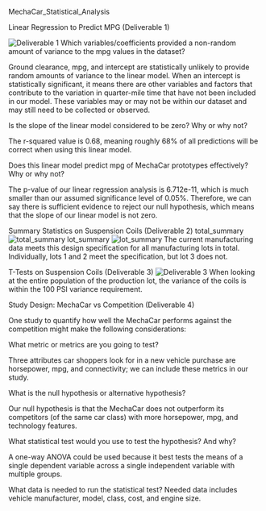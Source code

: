 MechaCar_Statistical_Analysis

Linear Regression to Predict MPG (Deliverable 1)

![Deliverable 1](https://user-images.githubusercontent.com/100803302/173189718-96203467-71d1-43b4-9373-e8ad10b88f33.png)
Which variables/coefficients provided a non-random amount of variance to the mpg values in the dataset?

Ground clearance, mpg, and intercept are statistically unlikely to provide random amounts of variance to the linear model. When an intercept is statistically significant, it means there are other variables and factors that contribute to the variation in quarter-mile time that have not been included in our model. These variables may or may not be within our dataset and may still need to be collected or observed.

Is the slope of the linear model considered to be zero? Why or why not?

The r-squared value is 0.68, meaning roughly 68% of all predictions will be correct when using this linear model. 

Does this linear model predict mpg of MechaCar prototypes effectively? Why or why not?

The p-value of our linear regression analysis is 6.712e-11, which is much smaller than our assumed significance level of 0.05%. Therefore, we can say there is sufficient evidence to reject our null hypothesis, which means that the slope of our linear model is not zero.

Summary Statistics on Suspension Coils (Deliverable 2)
total_summary
![total_summary](https://user-images.githubusercontent.com/100803302/173189821-aa123613-d58a-4930-b634-ecc018683bd9.png)
lot_summary
![lot_summary](https://user-images.githubusercontent.com/100803302/173189825-dadafac4-15e0-4301-b710-6da027f47fb2.png)
The current manufacturing data meets this design specification for all manufacturing lots in total. Individually, lots 1 and 2 meet the specification, but lot 3 does not.

T-Tests on Suspension Coils (Deliverable 3)
![Deliverable 3](https://user-images.githubusercontent.com/100803302/173207453-9f39dc95-fb4f-4f35-911d-f578534faa06.png)
When looking at the entire population of the production lot, the variance of the coils is within the 100 PSI variance requirement.

Study Design: MechaCar vs Competition (Deliverable 4)

One study to quantify how well the MechaCar performs against the competition might make the following considerations:

What metric or metrics are you going to test?  

Three attributes car shoppers look for in a new vehicle purchase are horsepower, mpg, and connectivity; we can include these metrics in our study.

What is the null hypothesis or alternative hypothesis? 

Our null hypothesis is that the MechaCar does not outperform its competitors (of the same car class) with more horsepower, mpg, and technology features.

What statistical test would you use to test the hypothesis? And why?  

A one-way ANOVA could be used because it best tests the means of a single dependent variable across a single independent variable with multiple groups. 

What data is needed to run the statistical test?  Needed data includes vehicle manufacturer, model, class, cost, and engine size.

